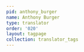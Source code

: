 ```yaml
---
pid: anthony_burger
name: Anthony Burger
type: translator
order: '020'
layout: tagpage
collection: translator_tags
---
```

